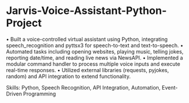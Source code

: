 # Jarvis-Voice-Assistant-Python-Project
• Built a voice-controlled virtual assistant using Python, integrating speech_recognition and pyttsx3 for speech-to-text and text-to-speech.
• Automated tasks including opening websites, playing music, telling jokes, reporting date/time, and reading live news via NewsAPI.
• Implemented a modular command handler to process multiple voice inputs and execute real-time responses.
• Utilized external libraries (requests, pyjokes, random) and API integration to extend functionality.

Skills: Python, Speech Recognition, API Integration, Automation, Event-Driven Programming
